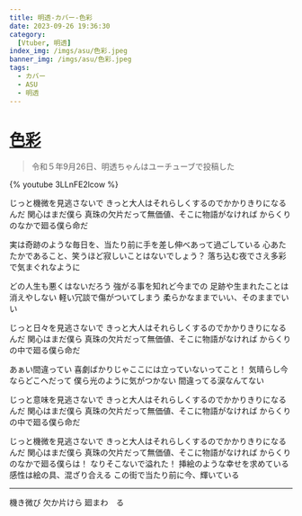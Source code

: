 ```yaml
---
title: 明透-カバー-色彩
date: 2023-09-26 19:36:30
category:
  [Vtuber, 明透]
index_img: /imgs/asu/色彩.jpeg
banner_img: /imgs/asu/色彩.jpeg
tags:
  - カバー
  - ASU
  - 明透
---
```


<script src='/js/diy/resize-ifram.js'></script>

# [色彩](https://www.youtube.com/watch?v=E9Dru15yq9w&t=0s)

> 令和５年9月26日、明透ちゃんはユーチューブで投稿した

{% youtube 3LLnFE2lcow %}

じっと機微を見逃さないで
きっと大人はそれらしくするのでかかりきりになるんだ
関心はまだ僕ら
真珠の欠片だって無価値、そこに物語がなければ
からくりのなかで廻る僕ら命だ

実は奇跡のような毎日を、当たり前に手を差し伸べあって過ごしている
心あたたかであること、笑うほど寂しいことはないでしょう？
落ち込む夜でさえ多彩で気まぐれなように

どの人生も悪くはないだろう
強がる事を知れど今までの
足跡や生まれたことは消えやしない
軽い冗談で傷がついてしまう
柔らかなままでいい、そのままでいい

じっと日々を見逃さないで
きっと大人はそれらしくするのでかかりきりになるんだ
関心はまだ僕ら
真珠の欠片だって無価値、そこに物語がなければ
からくりの中で廻る僕ら命だ

あぁい間違ってい
喜劇ばかりじゃここには立っていないってこと！
気晴らし今ならどこへだって
僕ら光のように気がつかない
間違ってる涙なんてない

じっと意味を見逃さないで
きっと大人はそれらしくするのでかかりきりになるんだ
関心はまだ僕ら
真珠の欠片だって無価値、そこに物語がなければ
からくりの中で廻る僕ら命だ

じっと機微を見逃さないで
きっと大人はそれらしくするのでかかりきりになるんだ
関心はまだ僕ら
真珠の欠片だって無価値、そこに物語がなければ
からくりのなかで廻る僕らは！
なりそこないで溢れた！
挿絵のような幸せを求めている
感性は絵の具、混ざり合える
この街で当たり前に今、輝いている

- - -

機き微び
欠か片けら
廻まわ　る
